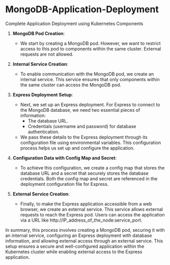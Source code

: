 # MongoDB-Application-Deployment
Complete Application Deployment using Kubernetes Components


1. **MongoDB Pod Creation**:
   - We start by creating a MongoDB pod. However, we want to restrict access to this pod to components within the same cluster. External requests are not allowed.

2. **Internal Service Creation**:
   - To enable communication with the MongoDB pod, we create an internal service. This service ensures that only components within the same cluster can access the MongoDB pod.

3. **Express Deployment Setup**:
   - Next, we set up an Express deployment. For Express to connect to the MongoDB database, we need two essential pieces of information:
     - The database URL.
     - Credentials (username and password) for database authentication.
   - We pass these details to the Express deployment through its configuration file using environmental variables. This configuration process helps us set up and configure the application.

4. **Configuration Data with Config Map and Secret**:
   - To achieve this configuration, we create a config map that stores the database URL and a secret that securely stores the database credentials. Both the config map and secret are referenced in the deployment configuration file for Express.

5. **External Service Creation**:
   - Finally, to make the Express application accessible from a web browser, we create an external service. This service allows external requests to reach the Express pod. Users can access the application via a URL like http://IP_address_of_the_node:service_port.

In summary, this process involves creating a MongoDB pod, securing it with an internal service, configuring an Express deployment with database information, and allowing external access through an external service. This setup ensures a secure and well-configured application within the Kubernetes cluster while enabling external access to the Express application.
